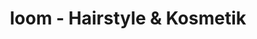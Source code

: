 ---
title: "loom - Hairstyle & Kosmetik"
url: /beckum/loom-hairstyle-und-kosmetik/
shop: Friseur
---